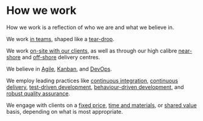 # How we work

How we work is a reflection of who we are and what we believe in.

We work [in teams](./Teaming/Staffing%20teams), shaped like a [tear-drop](./Teaming/The%20teardrop).

We work [on-site with our clients](./Working%20with%20clients/On%20site), as well as through our high calibre [near-shore](./Working%20with%20clients/Near%20shore) and [off-shore](./Working%20with%20clients/Off%20shore) delivery centres.

We believe in [Agile](./Methods/Agile), [Kanban](./Methods/Kanban), and [DevOps](./Methods/DevOps).

We employ leading practices like [continuous integration](./Practices/Continuous%20integration), [continuous delivery](./Practices/Continuous%20Delivery), [test-driven development](./Practices/TDD), [behaviour-driven development](./Practices/Behaviour%20Driven%20Development), and [robust quality assurance](./Practices/QA).

We engage with clients on a [fixed price](./Engagement%20models/Fixed%20price), [time and materials](./Engagement%20models/Time%20and%20materials), or [shared value](./Engagement%20models/Shared%20value) basis, depending on what is most appropriate.

